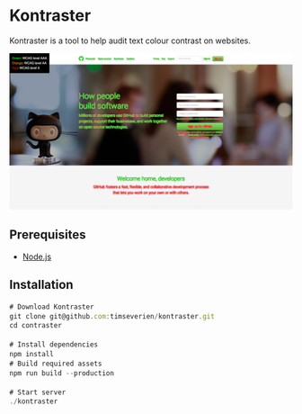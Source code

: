 # Kontraster

Kontraster is a tool to help audit text colour contrast on websites.

![Screenshot of Kontraster](docs/screenshot.jpg)

## Prerequisites

- [Node.js](https://nodejs.org/)

## Installation

```js
# Download Kontraster
git clone git@github.com:timseverien/kontraster.git
cd contraster

# Install dependencies
npm install
# Build required assets
npm run build --production

# Start server
./kontraster
```
